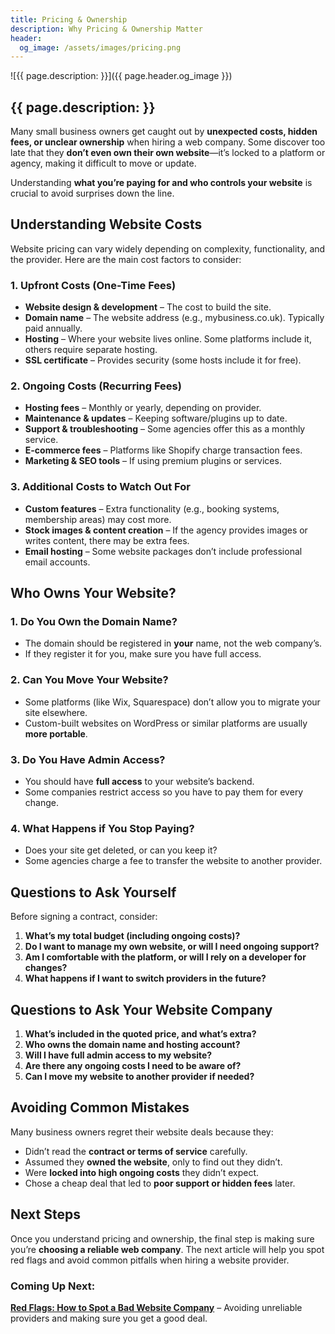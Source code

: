 ```yaml
---
title: Pricing & Ownership
description: Why Pricing & Ownership Matter
header:
  og_image: /assets/images/pricing.png
---
```


![{{ page.description: }}]({{ page.header.og_image }})

## {{ page.description: }}

Many small business owners get caught out by **unexpected costs, hidden fees,
or unclear ownership** when hiring a web company. Some discover too late that
they **don’t even own their own website**—it’s locked to a platform or agency,
making it difficult to move or update.

Understanding **what you’re paying for and who controls your website** is
crucial to avoid surprises down the line.

## Understanding Website Costs

Website pricing can vary widely depending on complexity, functionality, and
the provider. Here are the main cost factors to consider:

### **1. Upfront Costs (One-Time Fees)**

- **Website design & development** – The cost to build the site.
- **Domain name** – The website address (e.g., mybusiness.co.uk). Typically paid annually.
- **Hosting** – Where your website lives online. Some platforms include it, others require separate hosting.
- **SSL certificate** – Provides security (some hosts include it for free).

### **2. Ongoing Costs (Recurring Fees)**

- **Hosting fees** – Monthly or yearly, depending on provider.
- **Maintenance & updates** – Keeping software/plugins up to date.
- **Support & troubleshooting** – Some agencies offer this as a monthly service.
- **E-commerce fees** – Platforms like Shopify charge transaction fees.
- **Marketing & SEO tools** – If using premium plugins or services.

### **3. Additional Costs to Watch Out For**

- **Custom features** – Extra functionality (e.g., booking systems, membership areas) may cost more.
- **Stock images & content creation** – If the agency provides images or writes content, there may be extra fees.
- **Email hosting** – Some website packages don’t include professional email accounts.

## Who Owns Your Website?

### **1. Do You Own the Domain Name?**

- The domain should be registered in **your** name, not the web company’s.
- If they register it for you, make sure you have full access.

### **2. Can You Move Your Website?**

- Some platforms (like Wix, Squarespace) don’t allow you to migrate your site elsewhere.
- Custom-built websites on WordPress or similar platforms are usually **more portable**.

### **3. Do You Have Admin Access?**

- You should have **full access** to your website’s backend.
- Some companies restrict access so you have to pay them for every change.

### **4. What Happens if You Stop Paying?**

- Does your site get deleted, or can you keep it?
- Some agencies charge a fee to transfer the website to another provider.

## Questions to Ask Yourself

Before signing a contract, consider:

1. **What’s my total budget (including ongoing costs)?**
2. **Do I want to manage my own website, or will I need ongoing support?**
3. **Am I comfortable with the platform, or will I rely on a developer for changes?**
4. **What happens if I want to switch providers in the future?**

## Questions to Ask Your Website Company

1. **What’s included in the quoted price, and what’s extra?**
2. **Who owns the domain name and hosting account?**
3. **Will I have full admin access to my website?**
4. **Are there any ongoing costs I need to be aware of?**
5. **Can I move my website to another provider if needed?**

## Avoiding Common Mistakes

Many business owners regret their website deals because they:

- Didn’t read the **contract or terms of service** carefully.
- Assumed they **owned the website**, only to find out they didn’t.
- Were **locked into high ongoing costs** they didn’t expect.
- Chose a cheap deal that led to **poor support or hidden fees** later.

## Next Steps

Once you understand pricing and ownership, the final step is making sure
you’re **choosing a reliable web company**. The next article will help you
spot red flags and avoid common pitfalls when hiring a website provider.

### Coming Up Next:

**[Red Flags: How to Spot a Bad Website Company](../redflags/)** – Avoiding
unreliable providers and making sure you get a good deal.
